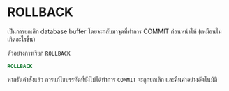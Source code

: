 # ROLLBACK
เป็นการยกเลิก database buffer โดยจะกลับมาจุดที่ทำการ COMMIT ก่อนหน้าให้ (เหมือนไม่เกิดอะไรขิ้น)

ตัวอย่างการเรียก `ROLLBACK`
```sql
ROLLBACK
```

หากรันคำสั่งแล้ว การแก้ไขบรรทัดที่ยังไม่ได้ทำการ `COMMIT` จะถูกยกเลิก และคืนค่าอย่างอัตโนมัติ